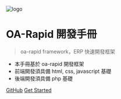 ![logo](https://docsify.js.org/_media/icon.svg)

# OA-Rapid 開發手冊

> oa-rapid framework，ERP 快速開發框架

* 本手冊基於 oa-rapid 開發框架
* 前端開發須具備 html, css, javascript 基礎
* 後端開發須具備 php 基礎

[GitHub](https://github.com/oa-rapid/dev-manual)
[Get Started](README.md)
